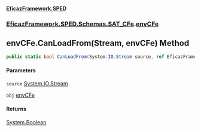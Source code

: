 #### [EficazFramework.SPED](EficazFrameworkSPED.md 'EficazFramework SPED')
### [EficazFramework.SPED.Schemas.SAT_CFe](EficazFramework.SPED.Schemas.SAT_CFe.md 'EficazFramework.SPED.Schemas.SAT_CFe').[envCFe](EficazFramework.SPED.Schemas.SAT_CFe/envCFe.md 'EficazFramework.SPED.Schemas.SAT_CFe.envCFe')

## envCFe.CanLoadFrom(Stream, envCFe) Method

```csharp
public static bool CanLoadFrom(System.IO.Stream source, ref EficazFramework.SPED.Schemas.SAT_CFe.envCFe obj);
```
#### Parameters

<a name='EficazFramework.SPED.Schemas.SAT_CFe.envCFe.CanLoadFrom(System.IO.Stream,EficazFramework.SPED.Schemas.SAT_CFe.envCFe).source'></a>

`source` [System.IO.Stream](https://docs.microsoft.com/en-us/dotnet/api/System.IO.Stream 'System.IO.Stream')

<a name='EficazFramework.SPED.Schemas.SAT_CFe.envCFe.CanLoadFrom(System.IO.Stream,EficazFramework.SPED.Schemas.SAT_CFe.envCFe).obj'></a>

`obj` [envCFe](EficazFramework.SPED.Schemas.SAT_CFe/envCFe.md 'EficazFramework.SPED.Schemas.SAT_CFe.envCFe')

#### Returns
[System.Boolean](https://docs.microsoft.com/en-us/dotnet/api/System.Boolean 'System.Boolean')